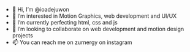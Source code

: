 - 👋 Hi, I’m @ioadejuwon
- 👀 I’m interested in Motion Graphics, web development and UI/UX
- 🌱 I’m currently perfecting html, css and js
- 💞️ I’m looking to collaborate on web development and motion design projects
- 📫 You can reach me on zurnergy on instagram

<!---
ioadejuwon/ioadejuwon is a ✨ special ✨ repository because its `README.md` (this file) appears on your GitHub profile.
You can click the Preview link to take a look at your changes.
--->
